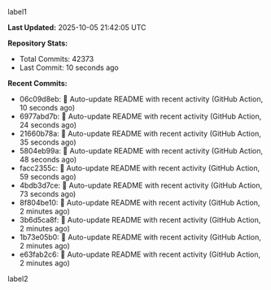 
label1 
<!-- ACTIVITY_START -->
**Last Updated:** 2025-10-05 21:42:05 UTC

**Repository Stats:**
- Total Commits: 42373
- Last Commit: 10 seconds ago

**Recent Commits:**
- 06c09d8eb: 🤖 Auto-update README with recent activity (GitHub Action, 10 seconds ago)
- 6977abd7b: 🤖 Auto-update README with recent activity (GitHub Action, 24 seconds ago)
- 21660b78a: 🤖 Auto-update README with recent activity (GitHub Action, 35 seconds ago)
- 5804eb99a: 🤖 Auto-update README with recent activity (GitHub Action, 48 seconds ago)
- facc2355c: 🤖 Auto-update README with recent activity (GitHub Action, 59 seconds ago)
- 4bdb3d7ce: 🤖 Auto-update README with recent activity (GitHub Action, 73 seconds ago)
- 8f804be10: 🤖 Auto-update README with recent activity (GitHub Action, 2 minutes ago)
- 3b6d5ca8f: 🤖 Auto-update README with recent activity (GitHub Action, 2 minutes ago)
- 1b73e05b0: 🤖 Auto-update README with recent activity (GitHub Action, 2 minutes ago)
- e63fab2c6: 🤖 Auto-update README with recent activity (GitHub Action, 2 minutes ago)
<!-- ACTIVITY_END -->

label2
